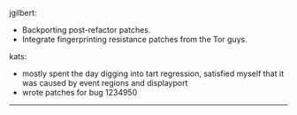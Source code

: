jgilbert:
* Backporting post-refactor patches.
* Integrate fingerprinting resistance patches from the Tor guys.



kats:
* mostly spent the day digging into tart regression, satisfied myself that it was caused by event regions and displayport
* wrote patches for bug 1234950

________________


